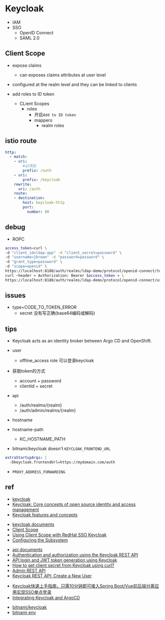 # Keycloak

 + IAM
 + SSO
    + OpenID Connect
    + SAML 2.0


## Client Scope

+ expose claims 
    + can exposes claims attributes at user level
+ configured at the realm level and they can be linked to clients

+ add roles to ID token
    + CLient Scopes
        + roles
            + 开启`Add to ID token`
            + mappers
                + realm roles


## istio route

```yml
http:
  - match:
    - uri:
        #必须加
        prefix: /auth
    - uri:
        prefix: /keycloak
    rewrite:
      uri: /auth
    route:
    - destination:
        host: keycloak-http
        port:
          number: 80
```

## debug

+ ROPC
```sh
access_token=curl \
-d "client_id=ldap-app" -d "client_secret=password" \
-d "username=jbrown" -d "password=password" \
-d "grant_type=password" \
-d "scope=openid" \
https://localhost:8180/auth/realms/ldap-demo/protocol/openid-connect/token | jq -r '.access_token'
curl –header « Authorization: Bearer $access_token » \
https://localhost:8180/auth/realms/ldap-demo/protocol/openid-connect/userinfo | jq 
```

## issues

+ type=CODE_TO_TOKEN_ERROR
    + secret 没有写正确(base64编码或解码)

## tips

+ Keycloak acts as an identity broker between Argo CD and OpenShift.

+ user
    + offline_access role 可以登录keycloak

+ 获取token的方式
    + account + password
    + clientid + secret

+ api
    + /auth/realms/{realm}
    + /auth/admin/realms/{realm}

+ hostname

+ hostname-path
    + KC_HOSTNAME_PATH

+ bitnami/keycloak doesn't `KEYCLOAK_FRONTEND_URL`
```yml
extraStartupArgs: |
  -Dkeycloak.frontendUrl=https://mydomain.com/auth
```

+ `PROXY_ADDRESS_FORWARDING`

## ref
+ [keycloak](https://www.keycloak.org/)
+ [Keycloak: Core concepts of open source identity and access management](https://developers.redhat.com/blog/2019/12/11/keycloak-core-concepts-of-open-source-identity-and-access-management#)
+ [Keycloak features and concepts](https://www.keycloak.org/docs/latest/server_admin/#keycloak-features-and-concepts)

<!-- documents -->
+ [keycloak documents](https://www.keycloak.org/documentation.html)
+ [Client Scope](https://wjw465150.gitbooks.io/keycloak-documentation/content/server_admin/topics/roles/client-scope.html)
+ [Using Client Scope with RedHat SSO Keycloak](https://www.janua.fr/using-client-scope-with-redhat-sso-keycloak/)
+ [Configuring the Subsystem](https://wjw465150.gitbooks.io/keycloak-documentation/content/getting_started/topics/secure-jboss-app/subsystem.html)

<!-- api -->
+ [api documents](https://www.keycloak.org/docs-api/9.0/rest-api/index.html)
+ [Authentication and authorization using the Keycloak REST API](https://developers.redhat.com/blog/2020/11/24/authentication-and-authorization-using-the-keycloak-rest-api#)
+ [API login and JWT token generation using Keycloak](https://developers.redhat.com/blog/2020/01/29/api-login-and-jwt-token-generation-using-keycloak#)
+ [How to get client secret from Keycloak using curl?](https://stackoverflow.com/questions/57265755/how-to-get-client-secret-from-keycloak-using-curl)
+ [Admin REST API](https://wjw465150.gitbooks.io/keycloak-documentation/content/server_development/topics/admin-rest-api.html)
+ [Keycloak REST API: Create a New User](https://www.appsdeveloperblog.com/keycloak-rest-api-create-a-new-user/)

<!-- sso -->
+ [Keycloak快速上手指南，只需10分钟即可接入Spring Boot/Vue前后端分离应用实现SSO单点登录](https://juejin.cn/post/6844903973741150215)
+ [Integrating Keycloak and ArgoCD](https://argo-cd.readthedocs.io/en/stable/operator-manual/user-management/keycloak/)

<!-- helm -->
+ [bitnami/keycloak](https://github.com/bitnami/charts/blob/master/bitnami/keycloak/values.yaml)
+ [bitnami env](https://github.com/bitnami/bitnami-docker-keycloak/blob/master/16/debian-10/rootfs/opt/bitnami/scripts/keycloak-env.sh#L23-L73)